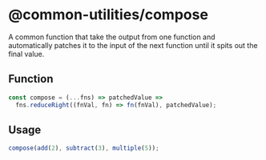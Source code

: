 # @common-utilities/compose

A common function that take the output from one function and automatically patches it to the input of the next function until it spits out the final value.

## Function

```javascript
const compose = (...fns) => patchedValue =>
  fns.reduceRight((fnVal, fn) => fn(fnVal), patchedValue);
```

## Usage

```javascript
compose(add(2), subtract(3), multiple(5));
```
